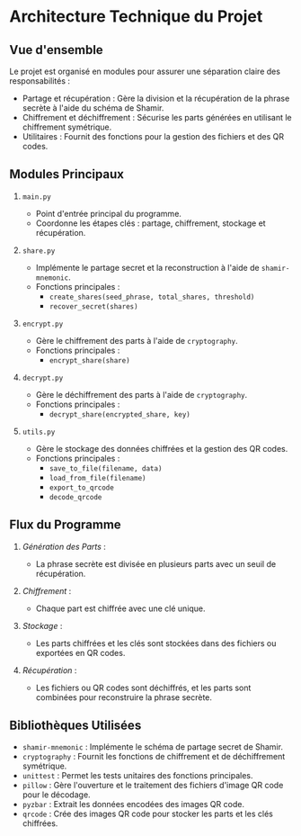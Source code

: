 # Architecture Technique du Projet
## Vue d'ensemble
Le projet est organisé en modules pour assurer une séparation claire des responsabilités :

- Partage et récupération : Gère la division et la récupération de la phrase secrète à l'aide du schéma de Shamir.
- Chiffrement et déchiffrement : Sécurise les parts générées en utilisant le chiffrement symétrique.
- Utilitaires : Fournit des fonctions pour la gestion des fichiers et des QR codes.

## Modules Principaux
1. `main.py`
    - Point d'entrée principal du programme.
    - Coordonne les étapes clés : partage, chiffrement, stockage et récupération.

1. `share.py`
    - Implémente le partage secret et la reconstruction à l'aide de `shamir-mnemonic`.
    - Fonctions principales :
        - `create_shares(seed_phrase, total_shares, threshold)`
        - `recover_secret(shares)`

1. `encrypt.py`
    - Gère le chiffrement des parts à l'aide de `cryptography`.
    - Fonctions principales :
        - `encrypt_share(share)`

1. `decrypt.py`
    - Gère le déchiffrement des parts à l'aide de `cryptography`.
    - Fonctions principales :
        - `decrypt_share(encrypted_share, key)`

1. `utils.py`
    - Gère le stockage des données chiffrées et la gestion des QR codes.
    - Fonctions principales :
        - `save_to_file(filename, data)`
        - `load_from_file(filename)`
        - `export_to_qrcode`
        - `decode_qrcode`


## Flux du Programme

1. *Génération des Parts* :
    - La phrase secrète est divisée en plusieurs parts avec un seuil de récupération.

1. *Chiffrement* :
    - Chaque part est chiffrée avec une clé unique.
1. *Stockage* :
    - Les parts chiffrées et les clés sont stockées dans des fichiers ou exportées en QR codes.
1. *Récupération* :
    - Les fichiers ou QR codes sont déchiffrés, et les parts sont combinées pour reconstruire la phrase secrète.

## Bibliothèques Utilisées

- `shamir-mnemonic` : Implémente le schéma de partage secret de Shamir.
- `cryptography` : Fournit les fonctions de chiffrement et de déchiffrement symétrique.
- `unittest` : Permet les tests unitaires des fonctions principales.
- `pillow` : Gère l'ouverture et le traitement des fichiers d'image QR code pour le décodage.
- `pyzbar` : Extrait les données encodées des images QR code.
- `qrcode` : Crée des images QR code pour stocker les parts et les clés chiffrées.
